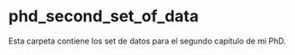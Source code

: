 # phd_second_set_of_data
Esta carpeta contiene los set de datos para el segundo capitulo de mi PhD.
